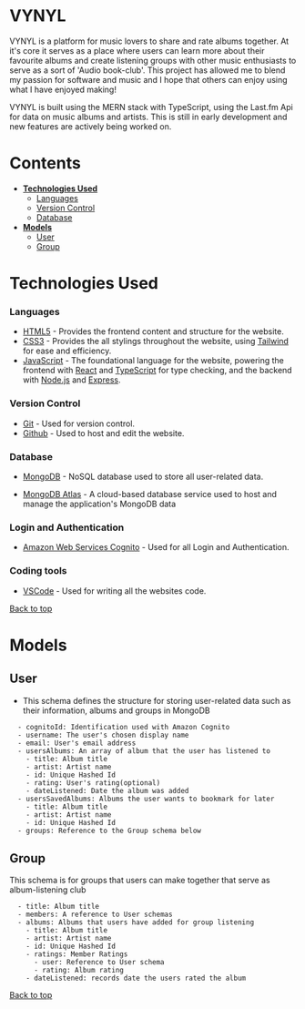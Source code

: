 # **VYNYL**

VYNYL is a platform for music lovers to share and rate albums together. At it's core it serves as a place where users can learn more about their favourite albums and create listening groups with other music enthusiasts to serve as a sort of 'Audio book-club'. This project has allowed me to blend my passion for software and music and I hope that others can enjoy using what I have enjoyed making!

VYNYL is built using the MERN stack with TypeScript, using the Last.fm Api for data on music albums and artists. This is still in early development and new features are actively being worked on.

# Contents

- [**Technologies Used**](#technologies-used)
  - [Languages](#languages)
  - [Version Control](#version-control)
  - [Database](#Database)
- [**Models**](#models)
  - [User](#user)
  - [Group](#group)

# Technologies Used

### Languages

- [HTML5](https://en.wikipedia.org/wiki/HTML) - Provides the frontend content and structure for the website.
- [CSS3](https://en.wikipedia.org/wiki/CSS) - Provides the all stylings throughout the website, using [Tailwind](https://tailwindcss.com/) for ease and efficiency.
- [JavaScript](https://en.wikipedia.org/wiki/JavaScript) - The foundational language for the website, powering the frontend with [React](https://react.dev/) and [TypeScript](https://www.typescriptlang.org/) for type checking, and the backend with [Node.js](https://nodejs.org/en) and [Express](https://expressjs.com/).

### Version Control

- [Git](https://git-scm.com/) - Used for version control.
- [Github](https://github.com/) - Used to host and edit the website.

### Database

- [MongoDB](https://www.mongodb.com/) - NoSQL database used to store all user-related data.

- [MongoDB Atlas](https://www.mongodb.com/products/platform/atlas-database) - A cloud-based database service used to host and manage the application's MongoDB data

### Login and Authentication

- [Amazon Web Services Cognito](https://aws.amazon.com/cognito/) - Used for all Login and Authentication.

### Coding tools

- [VSCode](https://code.visualstudio.com/) - Used for writing all the websites code.

[Back to top](#contents)

# Models

## User

- This schema defines the structure for storing user-related data such as their information, albums and groups in MongoDB

```
  - cognitoId: Identification used with Amazon Cognito
  - username: The user's chosen display name
  - email: User's email address
  - usersAlbums: An array of album that the user has listened to
    - title: Album title
    - artist: Artist name
    - id: Unique Hashed Id
    - rating: User's rating(optional)
    - dateListened: Date the album was added
  - usersSavedAlbums: Albums the user wants to bookmark for later
    - title: Album title
    - artist: Artist name
    - id: Unique Hashed Id
  - groups: Reference to the Group schema below
```

## Group

This schema is for groups that users can make together that serve as album-listening club

```
  - title: Album title
  - members: A reference to User schemas
  - albums: Albums that users have added for group listening
    - title: Album title
    - artist: Artist name
    - id: Unique Hashed Id
    - ratings: Member Ratings
      - user: Reference to User schema
      - rating: Album rating
    - dateListened: records date the users rated the album
```

[Back to top](#contents)
